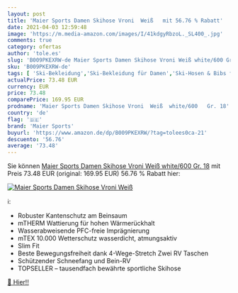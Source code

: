 ```yaml
---
layout: post
title: 'Maier Sports Damen Skihose Vroni  Weiß   mit 56.76 % Rabatt'
date: 2021-04-03 12:59:48
image: 'https://m.media-amazon.com/images/I/41kdgyRbzoL._SL400_.jpg'
comments: true
category: ofertas
author: 'tole.es'
slug: 'B009PKEXRW-de Maier Sports Damen Skihose Vroni Weiß white/600 Gr. 18'
sku: 'B009PKEXRW-de'
tags: [ 'Ski-Bekleidung','Ski-Bekleidung für Damen','Ski-Hosen & Bibs für Damen','Skifahren','Sport','Sport & Freizeit','Sportausrüstung & -bekleidung','Wintersport','maier sports', ]
actualPrice: 73.48 EUR
currency: EUR
price: 73.48
comparePrice: 169.95 EUR
prodname: 'Maier Sports Damen Skihose Vroni  Weiß  white/600   Gr. 18'
country: 'de'
flag: '🇩🇪'
brand: 'Maier Sports'
buyurl: 'https://www.amazon.de/dp/B009PKEXRW/?tag=tolees0ca-21'
descuento: '56.76'
average: '73.48'
---
```


Sie können [Maier Sports Damen Skihose Vroni  Weiß  white/600   Gr. 18](https://www.amazon.de/dp/B009PKEXRW/?tag=tolees0ca-21) mit Preis 73.48 EUR (original: 169.95 EUR) 56.76 % Rabatt hier:

[![Maier Sports Damen Skihose Vroni  Weiß  ](https://m.media-amazon.com/images/I/41kdgyRbzoL._SL400_.jpg)](https://www.amazon.de/dp/B009PKEXRW/?tag=tolees0ca-21)

ℹ️:

- Robuster Kantenschutz am Beinsaum
- mTHERM Wattierung für hohen Wärmerückhalt
- Wasserabweisende PFC-freie Imprägnierung
- mTEX 10.000 Wetterschutz wasserdicht, atmungsaktiv
- Slim Fit
- Beste Bewegungsfreiheit dank 4-Wege-Stretch Zwei RV Taschen
- Schützender Schneefang und Bein-RV
- TOPSELLER – tausendfach bewährte sportliche Skihose

[🛒 Hier!!](https://www.amazon.de/dp/B009PKEXRW/?tag=tolees0ca-21)
